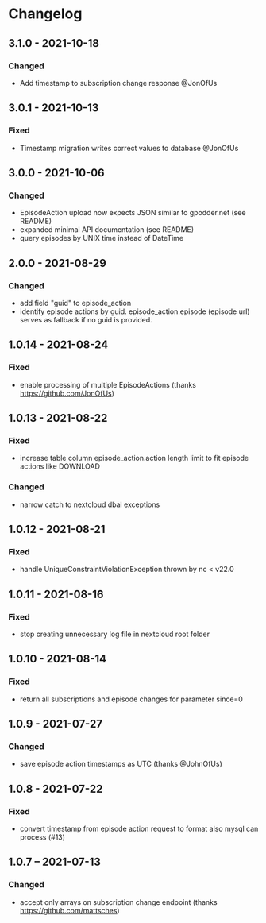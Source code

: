 # Changelog
## 3.1.0 - 2021-10-18
### Changed
- Add timestamp to subscription change response @JonOfUs

## 3.0.1 - 2021-10-13
### Fixed
- Timestamp migration writes correct values to database @JonOfUs

## 3.0.0 - 2021-10-06
### Changed
- EpisodeAction upload now expects JSON similar to gpodder.net (see README)
- expanded minimal API documentation (see README)
- query episodes by UNIX time instead of DateTime

## 2.0.0 - 2021-08-29
### Changed
- add field "guid" to episode_action
- identify episode actions by guid. episode_action.episode (episode url) serves as fallback if no guid is provided.

## 1.0.14 - 2021-08-24
### Fixed
- enable processing of multiple EpisodeActions (thanks https://github.com/JonOfUs)

## 1.0.13 - 2021-08-22
### Fixed
- increase table column episode_action.action length limit to fit episode actions like DOWNLOAD
### Changed
- narrow catch to nextcloud dbal exceptions

## 1.0.12 - 2021-08-21
### Fixed
-  handle UniqueConstraintViolationException thrown by nc < v22.0


## 1.0.11 - 2021-08-16
### Fixed
-  stop creating unnecessary log file in nextcloud root folder

## 1.0.10 - 2021-08-14
### Fixed
- return all subscriptions and episode changes for parameter since=0


## 1.0.9 - 2021-07-27
### Changed
- save episode action timestamps as UTC (thanks @JohnOfUs)

## 1.0.8 - 2021-07-22
### Fixed
- convert timestamp from episode action request to format also mysql can process (#13)


## 1.0.7 – 2021-07-13
### Changed
- accept only arrays on subscription change endpoint (thanks https://github.com/mattsches)


